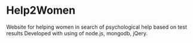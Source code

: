 # Help2Women
Website for helping women in search of psychological help based on test results
Developed with using of node.js, mongodb, jQery.

